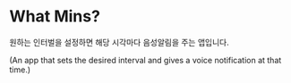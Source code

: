 # What Mins?

원하는 인터벌을 설정하면 해당 시각마다 음성알림을 주는 앱입니다.


(An app that sets the desired interval and gives a voice notification at that time.)
